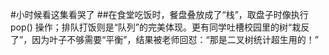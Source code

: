 #小时候看这集看哭了
##在食堂吃饭时，餐盘叠放成了“栈”，取盘子时像执行 pop() 操作；排队打饭则是“队列”的完美体现。更有同学吐槽校园里的树“栽反了”，因为叶子不够需要“平衡”，结果被老师回怼：“那是二叉树统计超生用的！”
